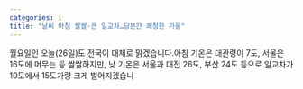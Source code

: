 ```yaml
---
categories: i
title: "날씨 아침 쌀쌀·큰 일교차…당분간 쾌청한 가을"
---
```

 월요일인 오늘(26일)도 전국이 대체로 맑겠습니다.아침 기온은 대관령이 7도, 서울은 16도에 머무는 등 쌀쌀하지만, 낮 기온은 서울과 대전 26도, 부산 24도 등으로 일교차가 10도에서 15도가량 크게 벌어지겠습니